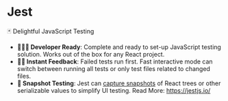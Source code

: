 # Jest
🃏 Delightful JavaScript Testing
- **👩🏻‍💻 Developer Ready**: Complete and ready to set-up JavaScript testing solution. Works out of the box for any React project.
- **🏃🏽 Instant Feedback**: Failed tests run first. Fast interactive mode can switch between running all tests or only test files related to changed files.
- **📸 Snapshot Testing**: Jest can [capture snapshots](https://jestjs.io/docs/snapshot-testing) of React trees or other serializable values to simplify UI testing.
Read More: https://jestjs.io/
